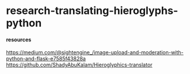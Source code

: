 # research-translating-hieroglyphs-python


#### resources

https://medium.com/@sightengine_/image-upload-and-moderation-with-python-and-flask-e7585f43828a
https://github.com/ShadyAbuKalam/Hieroglyphics-translator